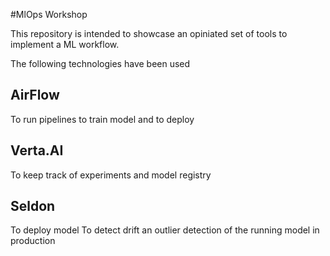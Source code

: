 #MlOps Workshop

This repository is intended to showcase an opiniated set of tools to implement a ML workflow.

The following technologies have been used

## AirFlow
To run pipelines to train model and to deploy

## Verta.AI
To keep track of experiments and model registry

## Seldon
To deploy model
To detect drift an outlier detection of the running model in production


